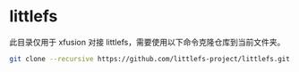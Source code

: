 # littlefs

此目录仅用于 xfusion 对接 littlefs，需要使用以下命令克隆仓库到当前文件夹。

```bash
git clone --recursive https://github.com/littlefs-project/littlefs.git -b v2.9.1
```
